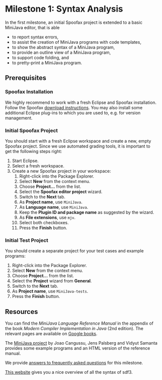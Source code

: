 # Milestone 1: Syntax Analysis

In the first milestone, an initial Spoofax project is extended to a basic MiniJava editor, that is able 

* to report syntax errors, 
* to assist the creation of MiniJava programs with code templates,
* to show the abstract syntax of a MiniJava program, 
* to provide an outline view of a MiniJava program,
* to support code folding, and
* to pretty-print a MiniJava program.

## Prerequisites

### Spoofax Installation

We highly recommend to work with a fresh Eclipse and Spoofax installation.
Follow the Spoofax [download instructions](http://metaborg.org/wiki/spoofax/download).
You may also install some additional Eclipse plug-ins to which you are used to, e.g. for version management.

### Initial Spoofax Project

You should start with a fresh Eclipse workspace and create a new, empty Spoofax project. 
Since we use automated grading tools, it is important to get the following steps right:

1. Start Eclipse.
2. Select a fresh workspace.
3. Create a new Spoofax project in your workspace:
    1. Right-click into the Package Explorer.
    2. Select **New** from the context menu.
    3. Choose **Project...** from the list.
    4. Select the **Spoofax editor project** wizard.
    5. Switch to the **Next** tab.
    6. As **Project name**, use `MiniJava`. 
    7. As **Language name**, use `MiniJava`.
    8. Keep the **Plugin ID and package name** as suggested by the wizard.
    9. As **File extensions**, use `mjv`.
    10. Select both checkboxes.
    11. Press the **Finish** button.

### Initial Test Project

You should create a separate project for your test cases and example programs:

1. Right-click into the Package Explorer.
2. Select **New** from the context menu.
3. Choose **Project...** from the list.
4. Select the **Project** wizard from **General**.
5. Switch to the **Next** tab.
6. As **Project name**, use `MiniJava-tests`. 
7. Press the **Finish** button.

## Resources

You can find the *MiniJava Language Reference Manual* in the appendix of the book 
*Modern Compiler Implementation in Java* (2nd edition).
The relevant pages are available on [Google books](http://books.google.com/books?id=JNs6fWkJZbAC&pg=PA484).

The [MiniJava project](http://www.cambridge.org/us/features/052182060X/)
by Joao Cangussu, Jens Palsberg and Vidyut Samanta provides some example programs 
and an HTML version of the reference manual.

We provide [answers to frequently asked questions](questions.md) for this milestone. 

[This website](http://metaborg.org/wiki/sdf/sdf3-intro) gives you a nice overview of all the syntax of sdf3.
